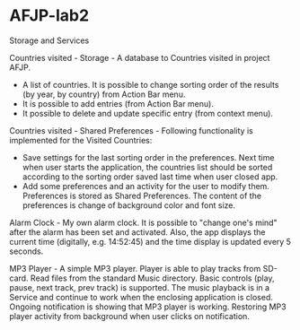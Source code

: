 AFJP-lab2
==========

Storage and Services

Countries visited -  Storage - 
A database to Countries visited in project AFJP.
* A list of countries. It is possible to change sorting order of the results (by year, by country) from Action
Bar menu.
* It is possible to add entries (from Action Bar menu).
* It possible to delete and update specific entry (from context menu).

Countries visited - Shared Preferences - 
Following functionality is implemented for the Visited Countries:
* Save settings for the last sorting order in the preferences. Next time when user starts the application,
the countries list should be sorted according to the sorting order saved last time when user closed app.
* Add some preferences and an activity for the user to modify them. Preferences is stored as Shared
Preferences. The content of the preferences is change of background color and font size.

Alarm Clock - 
My own alarm clock. It is possible to "change one's mind" after the alarm has been set and activated.
Also, the app displays the current time (digitally, e.g. 14:52:45) and the time display is updated every
5 seconds.

MP3 Player - 
A simple MP3 player. Player is able to play tracks from SD-card. Read files from the standard Music directory.
Basic controls (play, pause, next track, prev track) is supported. The music playback is in a Service and
continue to work when the enclosing application is closed. Ongoing notification is showing that MP3 player
is working. Restoring MP3 player activity from background when user clicks on notification.
